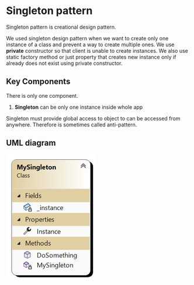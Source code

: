 ﻿# Singleton pattern
Singleton pattern is creational design pattern.

We used singleton design pattern when we want to create only one instance of a class and prevent a way to create multiple ones. We use **private** constructor so that client is unable to create instances. We also use static factory method or just property that creates new instance only if already does not exist using private constructor.

## Key Components

There is only one component.

1. **Singleton** can be only one instance inside whole app

Singleton must provide global access to object to can be accessed from anywhere. Therefore is sometimes called anti-pattern.

## UML diagram


![Class diagram](Singleton.png)